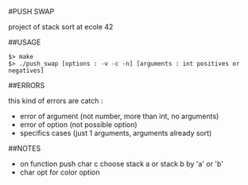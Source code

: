 #PUSH SWAP

project of stack sort at ecole 42

##USAGE

	$> make
	$> ./push_swap [options : -v -c -n] [arguments : int positives or negatives]

##ERRORS

this kind of errors are catch :
- error of argument (not number, more than int, no arguments)
- error of option (not possible option)
- specifics cases (just 1 arguments, arguments already sort)

##NOTES
- on function push char c choose stack a or stack b by 'a' or 'b'
- char opt for color option